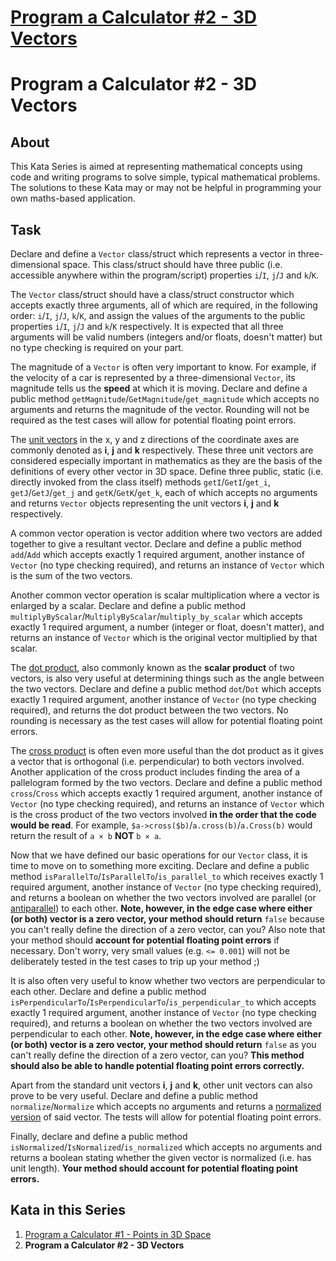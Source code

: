 # [Program a Calculator #2 - 3D Vectors](https://www.codewars.com/kata/58ee4962dc4f81d6f400001c)

# Program a Calculator #2 - 3D Vectors

## About

This Kata Series is aimed at representing mathematical concepts using code and writing programs to solve simple, typical mathematical problems.  The solutions to these Kata may or may not be helpful in programming your own maths-based application.

## Task

Declare and define a `Vector` class/struct which represents a vector in three-dimensional space.  This class/struct should have three public (i.e. accessible anywhere within the program/script) properties `i`/`I`, `j`/`J` and `k`/`K`.

The `Vector` class/struct should have a class/struct constructor which accepts exactly three arguments, all of which are required, in the following order: `i`/`I`, `j`/`J`, `k`/`K`, and assign the values of the arguments to the public properties `i`/`I`, `j`/`J` and `k`/`K` respectively.  It is expected that all three arguments will be valid numbers (integers and/or floats, doesn't matter) but no type checking is required on your part.

The magnitude of a `Vector` is often very important to know.  For example, if the velocity of a car is represented by a three-dimensional `Vector`, its magnitude tells us the **speed** at which it is moving.  Declare and define a public method `getMagnitude`/`GetMagnitude`/`get_magnitude` which accepts no arguments and returns the magnitude of the vector.  Rounding will not be required as the test cases will allow for potential floating point errors.

The [unit vectors](https://en.wikipedia.org/wiki/Unit_vector) in the x, y and z directions of the coordinate axes are commonly denoted as **i**, **j** and **k** respectively.  These three unit vectors are considered especially important in mathematics as they are the basis of the definitions of every other vector in 3D space.  Define three public, static (i.e. directly invoked from the class itself) methods `getI`/`GetI`/`get_i`, `getJ`/`GetJ`/`get_j` and `getK`/`GetK`/`get_k`, each of which accepts no arguments and returns `Vector` objects representing the unit vectors **i**, **j** and **k** respectively.

A common vector operation is vector addition where two vectors are added together to give a resultant vector.  Declare and define a public method `add`/`Add` which accepts exactly 1 required argument, another instance of `Vector` (no type checking required), and returns an instance of `Vector` which is the sum of the two vectors.

Another common vector operation is scalar multiplication where a vector is enlarged by a scalar.  Declare and define a public method `multiplyByScalar`/`MultiplyByScalar`/`multiply_by_scalar` which accepts exactly 1 required argument, a number (integer or float, doesn't matter), and returns an instance of `Vector` which is the original vector multiplied by that scalar.

The [dot product](https://en.wikipedia.org/wiki/Dot_product), also commonly known as the **scalar product** of two vectors, is also very useful at determining things such as the angle between the two vectors.  Declare and define a public method `dot`/`Dot` which accepts exactly 1 required argument, another instance of `Vector` (no type checking required), and returns the dot product between the two vectors.  No rounding is necessary as the test cases will allow for potential floating point errors.

The [cross product](https://en.wikipedia.org/wiki/Cross_product) is often even more useful than the dot product as it gives a vector that is orthogonal (i.e. perpendicular) to both vectors involved.  Another application of the cross product includes finding the area of a pallelogram formed by the two vectors.  Declare and define a public method `cross`/`Cross` which accepts exactly 1 required argument, another instance of `Vector` (no type checking required), and returns an instance of `Vector` which is the cross product of the two vectors involved **in the order that the code would be read**.  For example, `$a->cross($b)`/`a.cross(b)`/`a.Cross(b)` would return the result of `a × b` **NOT** `b × a`.

Now that we have defined our basic operations for our `Vector` class, it is time to move on to something more exciting.  Declare and define a public method `isParallelTo`/`IsParallelTo`/`is_parallel_to` which receives exactly 1 required argument, another instance of `Vector` (no type checking required), and returns a boolean on whether the two vectors involved are parallel (or <a href="https://en.wikipedia.org/wiki/Antiparallel_(mathematics)#Antiparallel_vectors" target="_blank">antiparallel</a>) to each other.  **Note, however, in the edge case where either (or both) vector is a zero vector, your method should return** `false` because you can't really define the direction of a zero vector, can you?  Also note that your method should **account for potential floating point errors** if necessary.  Don't worry, very small values (e.g. `<= 0.001`) will not be deliberately tested in the test cases to trip up your method ;)

It is also often very useful to know whether two vectors are perpendicular to each other.  Declare and define a public method `isPerpendicularTo`/`IsPerpendicularTo`/`is_perpendicular_to` which accepts exactly 1 required argument, another instance of `Vector` (no type checking required), and returns a boolean on whether the two vectors involved are perpendicular to each other.  **Note, however, in the edge case where either (or both) vector is a zero vector, your method should return** `false` as you can't really define the direction of a zero vector, can you?  **This method should also be able to handle potential floating point errors correctly.**

Apart from the standard unit vectors **i**, **j** and **k**, other unit vectors can also prove to be very useful.  Declare and define a public method `normalize`/`Normalize` which accepts no arguments and returns a [normalized version](https://en.wikipedia.org/wiki/Unit_vector) of said vector.  The tests will allow for potential floating point errors.

Finally, declare and define a public method `isNormalized`/`IsNormalized`/`is_normalized` which accepts no arguments and returns a boolean stating whether the given vector is normalized (i.e. has unit length).  **Your method should account for potential floating point errors.**

## Kata in this Series

1. [Program a Calculator #1 - Points in 3D Space](https://www.codewars.com/kata/program-a-calculator-number-1-points-in-3d-space)
2. **Program a Calculator #2 - 3D Vectors**